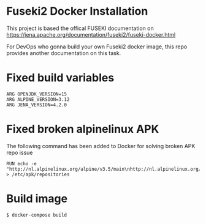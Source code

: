 # Fuseki2 Docker Installation

This project is based the offical FUSEKI documentation on https://jena.apache.org/documentation/fuseki2/fuseki-docker.html

For DevOps who gonna build your own Fuseki2 docker image, this repo provides another documentation on this task.


# Fixed build variables

```
ARG OPENJDK_VERSION=15
ARG ALPINE_VERSION=3.12
ARG JENA_VERSION=4.2.0
```

# Fixed broken alpinelinux APK

The following command has been added to Docker for solving broken APK repo issue
```
RUN echo -e "http://nl.alpinelinux.org/alpine/v3.5/main\nhttp://nl.alpinelinux.org/alpine/v3.5/community" > /etc/apk/repositories

```
# Build image 

```
$ docker-compose build 
```


